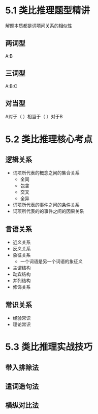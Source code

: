 # 5.1 类比推理题型精讲

解题本质都是词项间关系的相似性

## 两词型

A:B

## 三词型

A:B:C

## 对当型

A对于（ ）相当于（ ）对于B

# 5.2 类比推理核心考点

## 逻辑关系

+ 词项所代表的概念之间的集合关系
  + 全同
  + 包含
  + 交叉
  + 全异
+ 词项所代表的事件之间的条件关系
+ 词项所代表的的事件之间的因果关系

## 言语关系

+ 近义关系
+ 反义关系
+ 象征关系
  + 一个词语是另一个词语的象征义
+ 主谓结构
+ 动宾结构
+ 并列结构
+ 修饰关系

## 常识关系

+ 经验常识
+ 理论常识

# 5.3 类比推理实战技巧

## 带入排除法

## 遣词造句法

## 横纵对比法

